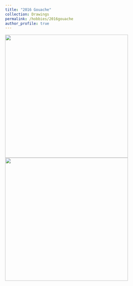 ```yaml
---
title: "2016 Gouache"
collection: Drawings
permalink: /hobbies/2016gouache
author_profile: true
---
```


<div class="gallery">
  <a target="_blank" href="http://fjnovais.github.io/images/quadro1.jpg">
    <img src="http://fjnovais.github.io/images/quadro1.jpg" alt="" width="400">
  </a>
  <div class="desc">
</div>

<div class="gallery">
  <a target="_blank" href="http://fjnovais.github.io/images/quadro2.jpg">
    <img src="http://fjnovais.github.io/images/quadro2.jpg" alt="" width="400">
  </a>
</div>
